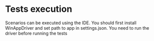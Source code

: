 # Tests execution 
Scenarios can be executed using the IDE.
You should first install WinAppDriver and set path to app in settings.json.
You need to run the driver before running the tests
